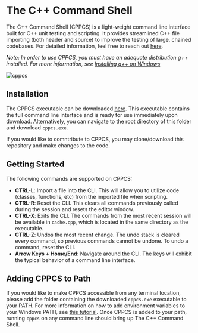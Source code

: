 # The C++ Command Shell
The C++ Command Shell (CPPCS) is a light-weight command line interface built for C++ unit testing and scripting. It provides streamlined C++ file importing (both header and source) to improve the testing of large, chained codebases. For detailed information, feel free to reach out [here](mailto:aidenszeto@g.ucla.edu).

*_Note: In order to use CPPCS, you must have an adequate distribution g++ installed. For more information, see [Installing g++ on Windows](https://www3.cs.stonybrook.edu/~alee/g++/g++.html)_*

![cppcs](https://user-images.githubusercontent.com/66970460/125360043-1b374e00-e320-11eb-87c5-78c4853d912a.png)

## Installation
The CPPCS executable can be downloaded [here](https://github.com/aidenszeto/cppcs/raw/master/cppcs.exe). This executable contains the full command line interface and is ready for use immediately upon download. Alternatively, you can navigate to the root directory of this folder and download `cppcs.exe`.

If you would like to comntribute to CPPCS, you may clone/download this repository and make changes to the code.

## Getting Started
The following commands are supported on CPPCS:
- **CTRL-L**: Import a file into the CLI. This will allow you to utilize code (classes, functions, etc) from the imported file when scripting.
- **CTRL-R**: Reset the CLI. This clears all commands previously called during the session and resets the editor window.
- **CTRL-X**: Exits the CLI. The commands from the most recent session will be available in `cache.cpp`, which is located in the same directory as the executable.
- **CTRL-Z**: Undos the most recent change. The undo stack is cleared every command, so previous commands cannot be undone. To undo a command, reset the CLI.
- **Arrow Keys + Home/End**: Navigate around the CLI. The keys will exhibit the typical behavior of a command line interface.

## Adding CPPCS to Path
If you would like to make CPPCS accessible from any terminal location, please add the folder containing the downloaded `cppcs.exe` executable to your PATH. For more information on how to add environment variables to your Windows PATH, see [this tutorial](https://www.architectryan.com/2018/03/17/add-to-the-path-on-windows-10/). Once CPPCS is added to your path, running `cppcs` on any command line should bring up The C++ Command Shell.
